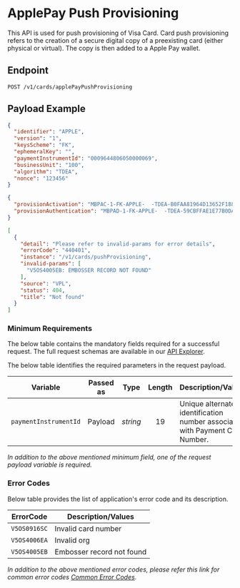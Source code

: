 # ApplePay Push Provisioning

This API is used for push provisioning of Visa Card. Card push provisioning refers to the creation of a secure digital copy of a preexisting card (either physical or virtual). The copy is then added to a Apple Pay wallet.

## Endpoint

`POST /v1/cards/applePayPushProvisioning`

## Payload Example

<!--
type: tab
titles: Request, Response, Error
-->

```json
{
  "identifier": "APPLE",
  "version": "1",
  "keysScheme": "FK",
  "ephemeralKey": "",
  "paymentInstrumentId": "0009644806050000069",
  "businessUnit": "100",
  "algorithm": "TDEA",
  "nonce": "123456"
}
```

<!--
type: tab
-->

```json
{
  "provisionActivation": "MBPAC-1-FK-APPLE-  -TDEA-B0FAA81964D13652F1887E6ADCDEB2AB9CC237BA183DBAC47777692592551A3F57DF1C91E57909D5",
  "provisionAuthentication": "MBPAD-1-FK-APPLE-  -TDEA-59CBFFAE1E77B0DAE976CCABFEDBAD0EB778DC80163E09002DA60AF75FE04BFACD3070EE3FD8C6BCD2DE52D2D69D432B732D73AF95A32002D22C9F6257B7B"
}
```

<!--
type: tab
-->

```json
[
  {
    "detail": "Please refer to invalid-params for error details",
    "errorCode": "440401",
    "instance": "/v1/cards/pushProvisioning",
    "invalid-params": [
      "V5OS4005EB: EMBOSSER RECORD NOT FOUND"
    ],
    "source": "VPL",
    "status": 404,
    "title": "Not found"
  }
]
```

<!-- type: tab-end -->

### Minimum Requirements

The below table contains the mandatory fields required for a successful request. The full request schemas are available in our [API Explorer](../api/?type=post&path=/v1/cards/applePayPushProvisioning).

The below table identifies the required parameters in the request payload.

| Variable | Passed as | Type | Length | Description/Values |
| -------- | :-------: | :--: | :------------: | ------------------ |
| `paymentInstrumentId` | Payload | *string* | 19 | Unique alternate identification number associated with Payment Card Number. |

*In addition to the above mentioned minimum field, one of the request payload variable is required.*

### Error Codes

Below table provides the list of application's error code and its description.

| ErrorCode |  Description/Values |
| --------  | ------------------ |
| `V5OS0916SC` | Invalid card number |
| `V5OS4006EA` | Invalid org |
| `V5OS4005EB` | Embosser record not found |

*In addition to the above mentioned error codes, please refer this link for common error codes [Common Error Codes](?path=docs/Common_Error_Code.md).*
